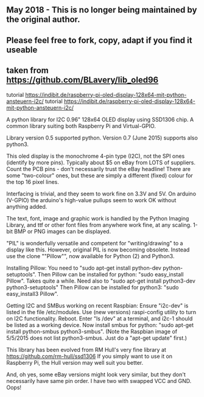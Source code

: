 ## May 2018 - This is no longer being maintained by the original author.
## Please feel free to fork, copy, adapt if you find it useable
## taken from  https://github.com/BLavery/lib_oled96
tutorial https://indibit.de/raspberry-pi-oled-display-128x64-mit-python-ansteuern-i2c/
tutorial https://indibit.de/raspberry-pi-oled-display-128x64-mit-python-ansteuern-i2c/

A python library for I2C 0.96" 128x64 OLED display using SSD1306 chip.
A common library suiting both Raspberry Pi and Virtual-GPIO.

Library version 0.5 supported python. Version 0.7 (June 2015) supports also python3.
 
This oled display is the monochrome 4-pin type (I2C), not the SPI ones (identify by more pins).
Typically about $5 on eBay from LOTS of suppliers. Count the PCB pins - don't necessarily trust the eBay headline!
There are some "two-colour" ones, but these are simply a different (fixed) colour for the top 16 pixel lines.

Interfacing is trivial, and they seem to work fine on 3.3V and 5V.
On arduino (V-GPIO) the arduino's high-value pullups seem to work OK without anything added.

The text, font, image and graphic work is handled by the Python Imaging Library,
and ttf or other font files from anywhere work fine, at any scaling. 1-bit BMP or PNG images can be displayed.

"PIL" is wonderfully versatile and competent for "writing/drawing" to a display like this.
However, original PIL is now becoming obsolete. Instead use the clone ""Pillow"", now available for Python (2) and Python3.

Installing Pillow:
You need to "sudo apt-get install python-dev python-setuptools".
Then Pillow can be installed for python: "sudo easy_install Pillow". Takes quite a while.
Need also to "sudo apt-get install python3-dev python3-setuptools"
Then Pillow can be installed for python3: "sudo easy_install3 Pillow".

Getting I2C and SMBus working on recent Raspbian:
Ensure "i2c-dev" is listed in the file /etc/modules.
Use (new versions) raspi-config utility to turn on I2C functionality. 
Reboot. Enter "ls /dev" at a terminal, and i2c-1 should be listed as a working device.
Now install smbus for python:  "sudo apt-get install python-smbus python3-smbus".
(Note the Raspbian image of 5/5/2015 does not list python3-smbus. Just do a "apt-get update" first.)

This library has been evolved from RM Hull's very fine library at
https://github.com/rm-hull/ssd1306
If you simply want to use it on Raspberry Pi, the Hull version may well suit you better.

And, oh yes, some eBay versions might look very similar, but they don't necessarily have same pin order.
I have two with swapped VCC and GND. Oops!
